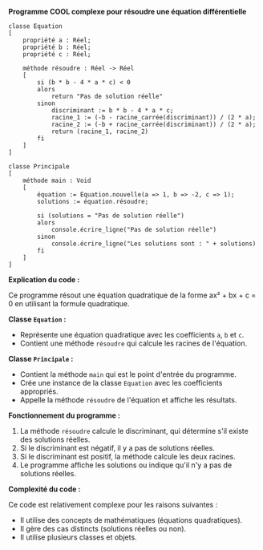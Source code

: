 **Programme COOL complexe pour résoudre une équation différentielle**

```cool
classe Equation
[
    propriété a : Réel;
    propriété b : Réel;
    propriété c : Réel;

    méthode résoudre : Réel -> Réel
    [
        si (b * b - 4 * a * c) < 0
        alors
            return "Pas de solution réelle"
        sinon
            discriminant := b * b - 4 * a * c;
            racine_1 := (-b - racine_carrée(discriminant)) / (2 * a);
            racine_2 := (-b + racine_carrée(discriminant)) / (2 * a);
            return (racine_1, racine_2)
        fi
    ]
]

classe Principale
[
    méthode main : Void
    [
        équation := Equation.nouvelle(a => 1, b => -2, c => 1);
        solutions := équation.résoudre;

        si (solutions = "Pas de solution réelle")
        alors
            console.écrire_ligne("Pas de solution réelle")
        sinon
            console.écrire_ligne("Les solutions sont : " + solutions)
        fi
    ]
]
```

**Explication du code :**

Ce programme résout une équation quadratique de la forme ax² + bx + c = 0 en utilisant la formule quadratique.

**Classe `Equation` :**

* Représente une équation quadratique avec les coefficients `a`, `b` et `c`.
* Contient une méthode `résoudre` qui calcule les racines de l'équation.

**Classe `Principale` :**

* Contient la méthode `main` qui est le point d'entrée du programme.
* Crée une instance de la classe `Equation` avec les coefficients appropriés.
* Appelle la méthode `résoudre` de l'équation et affiche les résultats.

**Fonctionnement du programme :**

1. La méthode `résoudre` calcule le discriminant, qui détermine s'il existe des solutions réelles.
2. Si le discriminant est négatif, il y a pas de solutions réelles.
3. Si le discriminant est positif, la méthode calcule les deux racines.
4. Le programme affiche les solutions ou indique qu'il n'y a pas de solutions réelles.

**Complexité du code :**

Ce code est relativement complexe pour les raisons suivantes :

* Il utilise des concepts de mathématiques (équations quadratiques).
* Il gère des cas distincts (solutions réelles ou non).
* Il utilise plusieurs classes et objets.